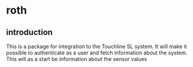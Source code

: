 # roth
## introduction
This is a package for integration to the Touchline SL system. It will make it possible to authenticate as a user and fetch information about the system. This will as a start be information about the sensor values